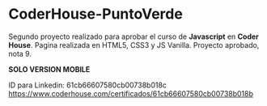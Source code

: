 # CoderHouse-PuntoVerde

Segundo proyecto realizado para aprobar el curso de **Javascript** en **Coder House**.
Pagina realizada en HTML5, CSS3 y JS Vanilla.
Proyecto aprobado, nota 9.

**SOLO VERSION MOBILE**

ID para Linkedin: 61cb66607580cb00738b018c
https://www.coderhouse.com/certificados/61cb66607580cb00738b018b
